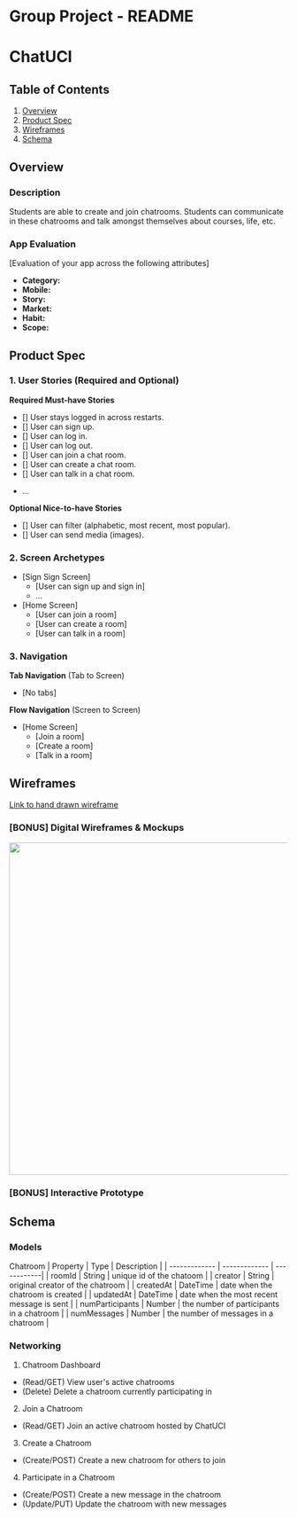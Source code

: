 Group Project - README 
===

# ChatUCI

## Table of Contents
1. [Overview](#Overview)
1. [Product Spec](#Product-Spec)
1. [Wireframes](#Wireframes)
2. [Schema](#Schema)

## Overview
### Description
Students are able to create and join chatrooms. Students can communicate in these chatrooms and talk amongst themselves about courses, life, etc.

### App Evaluation
[Evaluation of your app across the following attributes]
- **Category:**
- **Mobile:**
- **Story:**
- **Market:**
- **Habit:**
- **Scope:**

## Product Spec

### 1. User Stories (Required and Optional)

**Required Must-have Stories**

- [] User stays logged in across restarts. 
- [] User can sign up.
- [] User can log in. 
- [] User can log out. 
- [] User can join a chat room.
- [] User can create a chat room.
- [] User can talk in a chat room.


* ...

**Optional Nice-to-have Stories**

- [] User can filter (alphabetic, most recent, most popular).
- [] User can send media (images).

### 2. Screen Archetypes

* [Sign Sign Screen]
   * [User can sign up and sign in]
   * ...
* [Home Screen]
   * [User can join a room]
   * [User can create a room]
   * [User can talk in a room]

### 3. Navigation

**Tab Navigation** (Tab to Screen)

* [No tabs]

**Flow Navigation** (Screen to Screen)

* [Home Screen]
   * [Join a room]
   * [Create a room]
   * [Talk in a room]


  
## Wireframes
[Link to hand drawn wireframe](https://imgur.com/a/Qbnx8NK)



### [BONUS] Digital Wireframes & Mockups
<img src="http://g.recordit.co/oLgfYQBhqa.gif" width=600>

### [BONUS] Interactive Prototype

## Schema 

### Models
Chatroom
|   Property    |      Type     | Description |
| ------------- | ------------- | ------------|
| roomId  | String | unique id of the chatoom |
| creator | String | original creator of the chatroom |
| createdAt | DateTime | date when the chatroom is created |
| updatedAt | DateTime | date when the most recent message is sent |
| numParticipants | Number | the number of participants in a chatroom |
| numMessages | Number | the number of messages in a chatroom |

### Networking
1. Chatroom Dashboard
  - (Read/GET) View user's active chatrooms
  - (Delete) Delete a chatroom currently participating in
2. Join a Chatroom
  - (Read/GET) Join an active chatroom hosted by ChatUCI
3. Create a Chatroom
  - (Create/POST) Create a new chatroom for others to join
4. Participate in a Chatroom
  - (Create/POST) Create a new message in the chatroom
  - (Update/PUT) Update the chatroom with new messages
